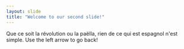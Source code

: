 ```yaml
---
layout: slide
title: "Welcome to our second slide!"
---
```

Que ce soit la révolution ou la paëlla, rien de ce qui est espagnol n'est simple.
Use the left arrow to go back!
